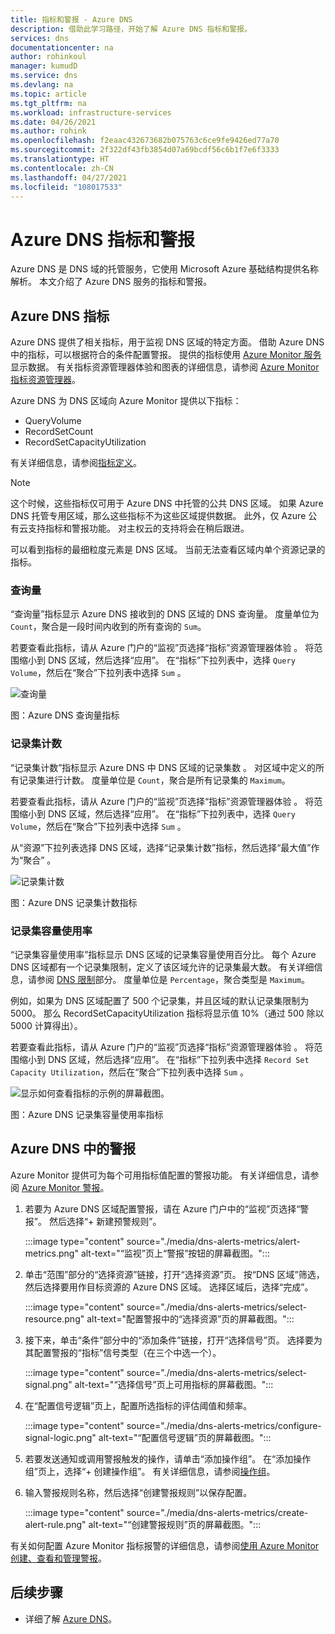 ```yaml
---
title: 指标和警报 - Azure DNS
description: 借助此学习路径，开始了解 Azure DNS 指标和警报。
services: dns
documentationcenter: na
author: rohinkoul
manager: kumudD
ms.service: dns
ms.devlang: na
ms.topic: article
ms.tgt_pltfrm: na
ms.workload: infrastructure-services
ms.date: 04/26/2021
ms.author: rohink
ms.openlocfilehash: f2eaac432673682b075763c6ce9fe9426ed77a70
ms.sourcegitcommit: 2f322df43fb3854d07a69bcdf56c6b1f7e6f3333
ms.translationtype: HT
ms.contentlocale: zh-CN
ms.lasthandoff: 04/27/2021
ms.locfileid: "108017533"
---
```

# <a name="azure-dns-metrics-and-alerts"></a>Azure DNS 指标和警报

Azure DNS 是 DNS 域的托管服务，它使用 Microsoft Azure 基础结构提供名称解析。 本文介绍了 Azure DNS 服务的指标和警报。

## <a name="azure-dns-metrics"></a>Azure DNS 指标

Azure DNS 提供了相关指标，用于监视 DNS 区域的特定方面。 借助 Azure DNS 中的指标，可以根据符合的条件配置警报。 提供的指标使用 [Azure Monitor 服务](../azure-monitor/index.yml)显示数据。 有关指标资源管理器体验和图表的详细信息，请参阅 [Azure Monitor 指标资源管理器](../azure-monitor/essentials/metrics-charts.md)。 
 
Azure DNS 为 DNS 区域向 Azure Monitor 提供以下指标：

-   QueryVolume
-   RecordSetCount
-   RecordSetCapacityUtilization

有关详细信息，请参阅[指标定义](../azure-monitor/essentials/metrics-supported.md#microsoftnetworkdnszones)。

>[!NOTE]
> 这个时候，这些指标仅可用于 Azure DNS 中托管的公共 DNS 区域。 如果 Azure DNS 托管专用区域，那么这些指标不为这些区域提供数据。 此外，仅 Azure 公有云支持指标和警报功能。 对主权云的支持将会在稍后跟进。 

可以看到指标的最细粒度元素是 DNS 区域。 当前无法查看区域内单个资源记录的指标。

### <a name="query-volume"></a>查询量

“查询量”指标显示 Azure DNS 接收到的 DNS 区域的 DNS 查询量。 度量单位为 `Count`，聚合是一段时间内收到的所有查询的 `Sum`。

若要查看此指标，请从 Azure 门户的“监视”页选择“指标”资源管理器体验 。 将范围缩小到 DNS 区域，然后选择“应用”。 在“指标”下拉列表中，选择 `Query Volume`，然后在“聚合”下拉列表中选择 `Sum` 。

![查询量](./media/dns-alerts-metrics/dns-metrics-query-volume.png)

图：Azure DNS 查询量指标 

### <a name="record-set-count"></a>记录集计数

“记录集计数”指标显示 Azure DNS 中 DNS 区域的记录集数  。 对区域中定义的所有记录集进行计数。 度量单位是 `Count`，聚合是所有记录集的 `Maximum`。

若要查看此指标，请从 Azure 门户的“监视”页选择“指标”资源管理器体验 。 将范围缩小到 DNS 区域，然后选择“应用”。 在“指标”下拉列表中，选择 `Query Volume`，然后在“聚合”下拉列表中选择 `Sum` 。

从“资源”下拉列表选择 DNS 区域，选择“记录集计数”指标，然后选择“最大值”作为“聚合”     。 

![记录集计数](./media/dns-alerts-metrics/dns-metrics-record-set-count.png)

图：Azure DNS 记录集计数指标 

### <a name="record-set-capacity-utilization"></a>记录集容量使用率

“记录集容量使用率”指标显示 DNS 区域的记录集容量使用百分比。 每个 Azure DNS 区域都有一个记录集限制，定义了该区域允许的记录集最大数。 有关详细信息，请参阅 [DNS 限制](dns-zones-records.md#limits)部分。 度量单位是 `Percentage`，聚合类型是 `Maximum`。

例如，如果为 DNS 区域配置了 500 个记录集，并且区域的默认记录集限制为 5000。 那么 RecordSetCapacityUtilization 指标将显示值 10%（通过 500 除以 5000 计算得出）。 

若要查看此指标，请从 Azure 门户的“监视”页选择“指标”资源管理器体验 。 将范围缩小到 DNS 区域，然后选择“应用”。 在“指标”下拉列表中选择 `Record Set Capacity Utilization`，然后在“聚合”下拉列表中选择 `Sum` 。 

![显示如何查看指标的示例的屏幕截图。](./media/dns-alerts-metrics/dns-metrics-record-set-capacity-uitlization.png)

图：Azure DNS 记录集容量使用率指标 

## <a name="alerts-in-azure-dns"></a>Azure DNS 中的警报

Azure Monitor 提供可为每个可用指标值配置的警报功能。 有关详细信息，请参阅 [Azure Monitor 警报](../azure-monitor/alerts/alerts-metric.md)。

1. 若要为 Azure DNS 区域配置警报，请在 Azure 门户中的“监视”页选择“警报”。 然后选择“+ 新建预警规则”。

    :::image type="content" source="./media/dns-alerts-metrics/alert-metrics.png" alt-text="“监视”页上“警报”按钮的屏幕截图。":::


1. 单击“范围”部分的“选择资源”链接，打开“选择资源”页。 按“DNS 区域”筛选，然后选择要用作目标资源的 Azure DNS 区域。 选择区域后，选择“完成”。

    :::image type="content" source="./media/dns-alerts-metrics/select-resource.png" alt-text="配置警报中的“选择资源”页的屏幕截图。":::

1. 接下来，单击“条件”部分中的“添加条件”链接，打开“选择信号”页。 选择要为其配置警报的“指标”信号类型（在三个中选一个）。

    :::image type="content" source="./media/dns-alerts-metrics/select-signal.png" alt-text="“选择信号”页上可用指标的屏幕截图。":::

1. 在“配置信号逻辑”页上，配置所选指标的评估阈值和频率。

    :::image type="content" source="./media/dns-alerts-metrics/configure-signal-logic.png" alt-text="“配置信号逻辑”页的屏幕截图。":::

1. 若要发送通知或调用警报触发的操作，请单击“添加操作组”。 在“添加操作组”页上，选择“+ 创建操作组”。 有关详细信息，请参阅[操作组](../azure-monitor/alerts/action-groups.md)。

1. 输入警报规则名称，然后选择“创建警报规则”以保存配置。

    :::image type="content" source="./media/dns-alerts-metrics/create-alert-rule.png" alt-text="“创建警报规则”页的屏幕截图。":::

有关如何配置 Azure Monitor 指标报警的详细信息，请参阅[使用 Azure Monitor 创建、查看和管理警报](../azure-monitor/alerts/alerts-metric.md)。 

## <a name="next-steps"></a>后续步骤

- 详细了解 [Azure DNS](dns-overview.md)。
